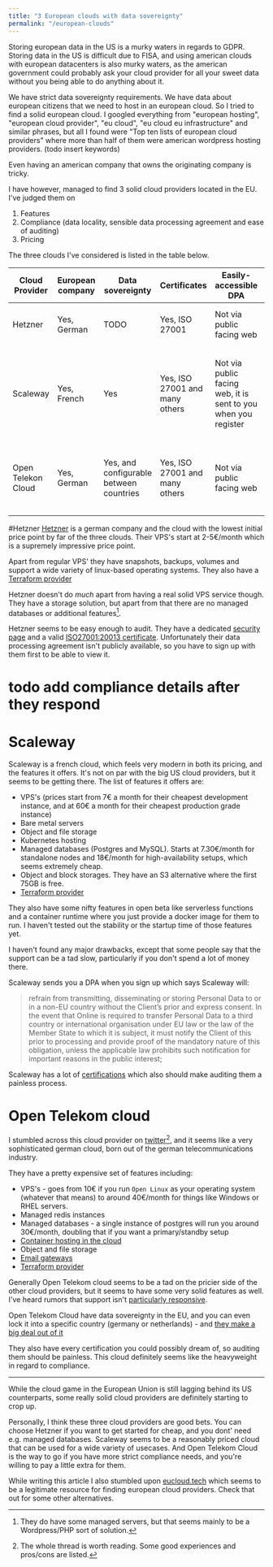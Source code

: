 ```yaml
---
title: "3 European clouds with data sovereignty"
permalink: "/european-clouds"
---
```


Storing european data in the US is a murky waters in regards to GDPR.
Storing data in the US is difficult due to FISA, and using american clouds with european datacenters is also murky waters,  as the american government could probably ask your cloud provider for all your sweet data without you being able  to do anything about it.

We have strict data sovereignty requirements. We have data about european citizens that we need to host in an european cloud. So I tried to find a solid european cloud. I googled everything from "european hosting", "european cloud provider", "eu cloud", "eu cloud eu infrastructure" and similar phrases, but all I found were "Top ten lists of european cloud providers" where more than half of them were american wordpress hosting providers. (todo insert keywords)

Even having an american company that owns the originating company is tricky.

I have however, managed to find 3 solid cloud providers located in the EU.
I've judged them on

1. Features
2. Compliance (data locality, sensible data processing agreement and ease of auditing) 
3. Pricing

The three clouds I've considered is listed in the table below.

| Cloud Provider     | European company | Data sovereignty                        | Certificates                   | Easily-accessible DPA                                          | Features                                                                               | Pricing                                 |
|--------------------|------------------|-----------------------------------------|--------------------------------|----------------------------------------------------------------|----------------------------------------------------------------------------------------|-----------------------------------------|
| Hetzner            | Yes, German      | TODO                                    | Yes, ISO 27001                 | Not via public facing web                                      | VPS’s, firewalls and storage                                                           | Cheapest to get started with            |
| Scaleway           | Yes, French      | Yes                                     | Yes, ISO 27001 and many others | Not via public facing web, it is sent to you when you register | VPS’s, bare metal servers, managed databases, serverless functions (in beta), and more | Not as cheap as Hetzner but competitive |
| Open Telekon Cloud | Yes, German      | Yes, and configurable between countries | Yes, ISO 27001 and many others | Not via public facing web                                      | VPS’s, bare metal servers, managed databases, storage and more                         | The most expensive of the clouds        |


#Hetzner
[Hetzner](https://www.hetzner.com/cloud) is a german company and the cloud with the lowest initial price point by far of the three clouds. Their VPS's start at 2-5€/month which is a supremely impressive price point.

Apart from regular VPS' they have snapshots, backups, volumes and support a wide variety of linux-based operating systems.
They also have a [Terraform provider](https://registry.terraform.io/providers/hetznercloud/hcloud/latest/docs)

Hetzner doesn't do *much* apart from having a real solid VPS service though. They have a storage solution, but apart from that there are no managed databases or additional features[^0]. 

Hetzner seems to be easy enough to audit. They have a dedicated [security page](https://www.hetzner.com/assets/Uploads/downloads/Sicherheit-en.pdf) and a valid [ISO27001:20013 certificate](https://www.hetzner.com/unternehmen/zertifizierung). Unfortunately their data processing agreement isn't publicly available, so you have to sign up with them first to be able to view it. 

# todo add compliance details after they respond


# Scaleway
Scaleway is a french cloud, which feels very modern in both its pricing, and the features it offers.
It's not on par with the big US cloud providers, but it seems to be getting there.
The list of features it offers are: 
- VPS's (prices start from 7€ a month for their cheapest development instance, and at 60€ a month for their cheapest production grade instance)
- Bare metal servers
- Object and file storage
- Kubernetes hosting
- Managed databases (Postgres and MySQL). Starts at 7.30€/month for standalone nodes and 18€/month for high-availability setups, which seems extremely cheap.
- Object and block storages. They have an S3 alternative where the first 75GB is free.
- [Terraform provider](https://registry.terraform.io/providers/scaleway/scaleway/latest/docs)

They also have some nifty features in open beta like serverless functions and a container runtime where you just provide a docker image for them to run. I haven't tested out the stability or the startup time of those features yet.

I haven't found any major drawbacks, except that some people say that the support can be a tad slow, particularly if you don't spend a lot of money there.

Scaleway sends you a DPA when you sign up which says Scaleway will:
> refrain from transmitting, disseminating or storing Personal Data to or in a non-EU country 
> without the Client’s prior and express consent. In the event that Online is required to  transfer Personal Data to a third country or international organisation under EU law or the  law of the Member State to which it is subject, it must notify the Client of this prior to  processing and provide proof of the mandatory nature of this obligation, unless the  applicable law prohibits such notification for important reasons in the public interest;

Scaleway has a lot of [certifications](https://www.scaleway.com/en/about-us/our-certifications/) which also should make auditing them a painless process.


# Open Telekom cloud
I stumbled across this cloud provider on [twitter](https://twitter.com/dalbuschat/status/1403662955238105090)[^1], and it seems like a very sophisticated german cloud, born out of the german telecommunications industry. 

They have a pretty expensive set of features including:
- VPS's - goes from 10€ if you run `Open Linux` as your operating system (whatever that means) to around 40€/month for things like Windows or RHEL servers. 
- Managed redis instances
- Managed databases - a single instance of postgres will run you around 30€/month, doubling that if you want a primary/standby setup
- [Container hosting in the cloud](https://open-telekom-cloud.com/en/products-services/cloud-container-engine)
- Object and file storage
- [Email gateways](https://open-telekom-cloud.com/en/solutions/mailing-services/secure-mail-gateway)
- [Terraform provider](https://registry.terraform.io/providers/opentelekomcloud/opentelekomcloud/latest/docs)

Generally Open Telekom cloud seems to be a tad on the pricier side of the other cloud providers, but it seems to have some very solid features as well. I've heard rumors that support isn't [particularly responsive](https://twitter.com/dalbuschat/status/1403662955238105090).

Open Telekom Cloud have data sovereignty in the EU, and you can even lock it into a specific country (germany or netherlands) - and [they make a big deal out of it](https://open-telekom-cloud.com/en/security/data-protection-and-compliance) 

They also have every certification you could possibly dream of, so auditing them should be painless. This cloud definitely seems like the heavyweight in regard to compliance.

-------

While the cloud game in the European Union is still lagging behind its US counterparts, some really solid cloud providers are definitely starting to crop up.

Personally, I think these three cloud providers are good bets.
You can choose Hetzner if you want to get started for cheap, and you dont' need e.g. managed databases. Scaleway seems to be a reasonably priced cloud that can be used for a wide variety of usecases. And Open Telekom Cloud is the way to go if you have more strict compliance needs, and you're willing to pay a little extra for them.

While writing this article I also stumbled upon [eucloud.tech](https://www.eucloud.tech/) which seems to be a legitimate resource for finding european cloud providers. Check that out for some other alternatives.


[^0]: They do have some managed servers, but that seems mainly to be a Wordpress/PHP sort of solution.
[^1]: The whole thread is worth reading. Some good experiences and pros/cons are listed.

